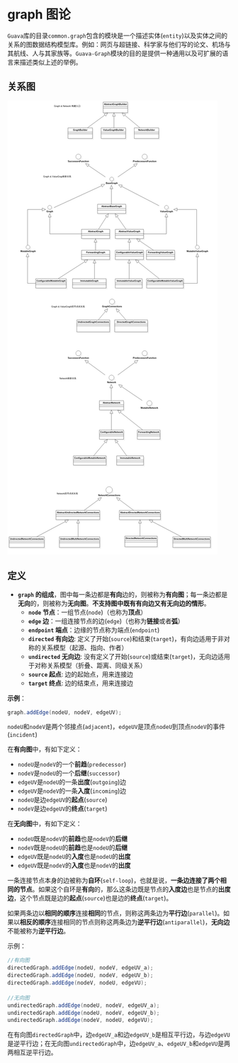 # graph 图论
`Guava`库的目录`common.graph`包含的模块是一个描述实体(`entity`)以及实体之间的关系的图数据结构模型库。例如：网页与超链接、科学家与他们写的论文、机场与其航线、人与其家族等。`Guava-Graph`模块的目的是提供一种通用以及可扩展的语言来描述类似上述的举例。

## 关系图

![uml](draw.jpg)

## 定义
- **`graph` 的组成**，图中每一条边都是**有向**边的，则被称为**有向图**；每一条边都是**无向**的，则被称为**无向图**。**不支持图中既有有向边又有无向边的情形**。
	- **`node` 节点**：一组节点(`node`)（也称为**顶点**）
	- **`edge` 边**：一组连接节点的边(`edge`)（也称为**链接**或者**弧**）
	- **`endpoint` 端点**：边缘的节点称为端点(`endpoint`)
	- **`directed` 有向边**: 定义了开始(`source`)和结束(`target`)，有向边适用于非对称的关系模型（起源、指向、作者）
	- **`undirected` 无向边**: 没有定义了开始(`source`)或结束(`target`)，无向边适用于对称关系模型（折叠、距离、同级关系）
	- **`source` 起点**: 边的起始点，用来连接边
	- **`target` 终点**: 边的结束点，用来连接边

**示例**：	
```java
graph.addEdge(nodeU, nodeV, edgeUV);
```
`nodeU`和`nodeV`是两个邻接点(`adjacent`)，`edgeUV`是顶点`nodeU`到顶点`nodeV`的事件(`incident`)
	
在**有向图**中，有如下定义：
+ `nodeU`是`nodeV`的一个**前趋**(`predecessor`)
+ `nodeV`是`nodeU`的一个**后继**(`successor`)
+ `edgeUV`是`nodeU`的一条**出度**(`outgoing`)边
+ `edgeUV`是`nodeV`的一条**入度**(`incoming`)边
+ `nodeU`是边`edgeUV`的**起点**(`source`)
+ `nodeV`是边`edgeUV`的**终点**(`target`)

在**无向图**中，有如下定义：
+ `nodeU`既是`nodeV`的**前趋**也是`nodeV`的**后继**
+ `nodeV`既是`nodeU`的**前趋**也是`nodeU`的**后继**
+ `edgeUV`既是`nodeU`的**入度**也是`nodeU`的**出度**
+ `edgeUV`既是`nodeV`的**入度**也是`nodeV`的**出度**

一条连接节点本身的边被称为**自环**(`self-loop`)，也就是说，**一条边连接了两个相同的节点**。如果这个自环是**有向**的，那么这条边既是节点的**入度边**也是节点的**出度边**，这个节点既是边的**起点**(`source`)也是边的**终点**(`target`)。

如果两条边以**相同的顺序**连接**相同**的节点，则称这两条边为**平行边**(`parallel`)。如果以**相反的顺序**连接相同的节点则称这两条边为**逆平行边**(`antiparallel`)，**无向边**不能被称为**逆平行边**。

示例：
```java
//有向图
directedGraph.addEdge(nodeU, nodeV, edgeUV_a);
directedGraph.addEdge(nodeU, nodeV, edgeUV_b);
directedGraph.addEdge(nodeV, nodeU, edgeVU);

//无向图
undirectedGraph.addEdge(nodeU, nodeV, edgeUV_a);
undirectedGraph.addEdge(nodeU, nodeV, edgeUV_b);
undirectedGraph.addEdge(nodeV, nodeU, edgeVU);
```
在有向图`directedGraph`中，边`edgeUV_a`和边`edgeUV_b`是相互平行边，与边`edgeVU`是逆平行边；在无向图`undirectedGraph`中，边`edgeUV_a`、`edgeUV_b`和`edgeVU`是两两相互逆平行边。